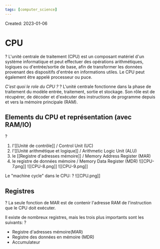 ```yaml
---
tags: [computer_science] 
---
```

Created: 2023-01-06

# CPU
?
L'unité centrale de traitement (CPU) est un composant matériel d'un système informatique et peut effectuer des opérations arithmétiques, logiques ou d'entrée/sortie de base, afin de transformer les données provenant des dispositifs d'entrée en informations utiles.
Le CPU peut également être appelé processeur ou puce.
<!--SR:!2024-03-10,11,130-->

*C'est quoi le role du CPU ?*
?
L'unité centrale fonctionne dans la phase de traitement du modèle entrée, traitement, sortie et stockage.
Son rôle est de récupérer, de décoder et d'exécuter des instructions de programme depuis et vers la mémoire principale (RAM).
<!--SR:!2024-05-14,142,190-->

## Elements du CPU et représentation (avec RAM/IO)
?
1. l'[[Unité de contrôle]] / Control Unit (UC)
2. l'[[Unité arithmétique et logique]] / Arithmetic Logic Unit (ALU)
3. le [[Registre d'adresses mémoire]] / Memory Address Register (MAR)
4. le registre de données mémoire / Memory Data Register (MDR)
![[CPU-7.png]]
![[CPU-8.png]]
![[CPU-9.png]]
<!--SR:!2024-03-11,63,205-->




Le "machine cycle" dans le CPU:
?
![[CPU.png]]
<!--SR:!2025-07-17,523,230-->


## Registres
?
La seule fonction de MAR est de contenir l'adresse RAM de l'instruction que le CPU doit exécuter. 
<!--SR:!2024-05-18,300,250-->

Il existe de nombreux registres, mais les trois plus importants sont les suivants:
?
- Registre d'adresses mémoire(MAR)
- Registre des données en mémoire (MDR)
- Accumulateur
<!--SR:!2025-01-05,326,230-->